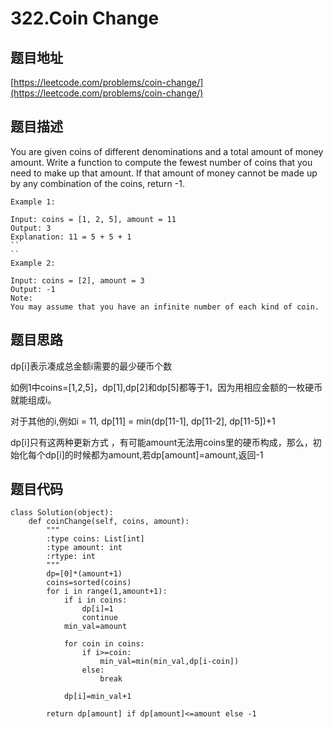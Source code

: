 322.Coin Change
================================

题目地址
-------
[https://leetcode.com/problems/coin-change/](https://leetcode.com/problems/coin-change/)

题目描述
--------
You are given coins of different denominations and a total amount of money amount. Write a function to compute the fewest number of coins that you need to make up that amount. If that amount of money cannot be made up by any combination of the coins, return -1.
```
Example 1:

Input: coins = [1, 2, 5], amount = 11
Output: 3 
Explanation: 11 = 5 + 5 + 1
``
``
Example 2:

Input: coins = [2], amount = 3
Output: -1
Note:
You may assume that you have an infinite number of each kind of coin.
```


题目思路
--------

dp[i]表示凑成总金额i需要的最少硬币个数

如例1中coins=[1,2,5]，dp[1],dp[2]和dp[5]都等于1，因为用相应金额的一枚硬币就能组成i。

对于其他的i,例如i = 11, dp[11] = min(dp[11-1], dp[11-2], dp[11-5])+1

dp[i]只有这两种更新方式 ，有可能amount无法用coins里的硬币构成，那么，初始化每个dp[i]的时候都为amount,若dp[amount]=amount,返回-1



题目代码
--------
```
class Solution(object):
    def coinChange(self, coins, amount):
        """
        :type coins: List[int]
        :type amount: int
        :rtype: int
        """
        dp=[0]*(amount+1)
        coins=sorted(coins)
        for i in range(1,amount+1):
            if i in coins:
                dp[i]=1
                continue
            min_val=amount
            
            for coin in coins:
                if i>=coin:
                    min_val=min(min_val,dp[i-coin])
                else:
                    break
            
            dp[i]=min_val+1
            
        return dp[amount] if dp[amount]<=amount else -1
        
```

